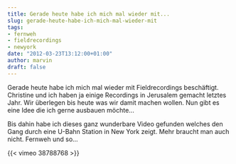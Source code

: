 ```yaml
---
title: Gerade heute habe ich mich mal wieder mit...
slug: gerade-heute-habe-ich-mich-mal-wieder-mit
tags:
- fernweh
- fieldrecordings
- newyork
date: "2012-03-23T13:12:00+01:00"
author: marvin
draft: false
---
```

Gerade heute habe ich mich mal wieder mit Fieldrecordings beschäftigt.
Christine und ich haben ja einige Recordings in Jerusalem gemacht
letztes Jahr. Wir überlegen bis heute was wir damit machen wollen. Nun
gibt es eine Idee die ich gerne ausbauen möchte...

Bis dahin habe ich dieses ganz wunderbare Video gefunden welches den
Gang durch eine U-Bahn Station in New York zeigt. Mehr braucht man auch
nicht. Fernweh und so...

{{< vimeo 38788768 >}}